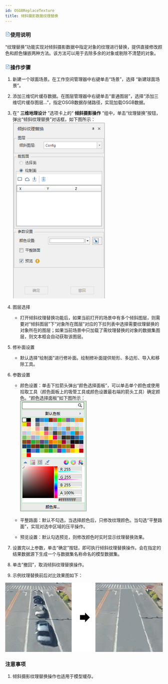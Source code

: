 ```yaml
---
id: OSGBReplaceTexture
title: 倾斜摄影数据纹理替换  
---  
```

### ![](../../../img/read.gif)使用说明

“纹理替换”功能实现对倾斜摄影数据中指定对象的纹理进行替换，提供直接修改颜色和颜色镶嵌两种方法。该方法可以用于去除多余的对象或剔除不清楚的对象。

### ![](../../../img/read.gif)操作步骤

  1. 新建一个球面场景。在工作空间管理器中右键单击“场景”，选择 “新建球面场景”。
  2. 添加三维切片缓存数据。在图层管理器中右键单击“普通图层”，选择“添加三维切片缓存图层…”，指定OSGB数据存储路径，实现加载OSGB数据。
  3. 在“ **三维地理设计** ”选项卡上的“ **倾斜摄影操作** ”组中，单击“纹理替换”按钮，弹出“倾斜纹理替换”对话框，如下图所示：         
  ![](../img/OSGBReplaceTextureDialog.png)  

  4. 图层选择 
      * 打开倾斜纹理替换功能后，如果当前打开的场景中有多个倾斜图层，则需要对“倾斜图层”下“对象所在图层”对应的下拉列表中选择需要纹理替换的对象所在的图层；如果当前场景中只加载了需纹理替换的对象的数据集图层，则文本框会自动获取该图层。
  5. 修补面设置 
      * 默认选择“绘制面”进行修补面。绘制修补面提供矩形、多边形、导入和移除工具。
  6. 参数设置 
      * 颜色设置：单击下拉箭头弹出“颜色选择面板”，可以单击单个颜色或使用拾取工具（颜色面板上的吸管工具或颜色设置最右端的箭头工具）确定颜色。“颜色选择面板”如下图所示：     
![](../img/ColorSelect.png)  
 
      * 平整路面：默认不勾选，当选择颜色后，只修改纹理颜色。当勾选“平整路面”，实现对选中区域的压平操作。
      * 预览设置：默认勾选预览，则修改颜色时实时显示纹理替换效果。
  7. 设置完以上参数，单击“确定”按钮，即可执行倾斜纹理替换操作。会在指定的结果数据源下生成一个与数据集名称命名的模型数据集。
  8. 单击“撤回”，取消倾斜纹理替换操作。 
  9. 示例纹理替换前后对比效果图如下：   

 ![](../img/OSGBReplaceTextureBefore.png)  
 
  
 ### 注意事项

1. 倾斜摄影纹理替换操作也适用于模型缓存。








